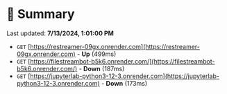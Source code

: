 # 📖 Summary
Last updated: **7/13/2024, 1:01:00 PM**

- `GET` [https://restreamer-09gx.onrender.com](https://restreamer-09gx.onrender.com) - **Up** (499ms)
- `GET` [https://filestreambot-b5k6.onrender.com/](https://filestreambot-b5k6.onrender.com/) - **Down** (187ms)
- `GET` [https://jupyterlab-python3-12-3.onrender.com](https://jupyterlab-python3-12-3.onrender.com) - **Down** (173ms)
